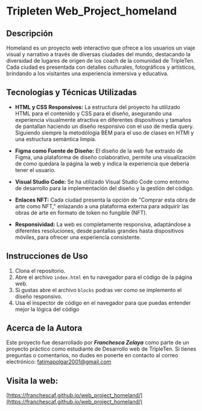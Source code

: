 # Tripleten Web_Project_homeland

## Descripción

Homeland es un proyecto web interactivo que ofrece a los usuarios un viaje visual y narrativo a través de diversas ciudades del mundo, destacando la diversidad de lugares de origen de los coach de la comunidad de TripleTen. Cada ciudad es presentada con detalles culturales, fotográficos y artísticos, brindando a los visitantes una experiencia inmersiva y educativa.

## Tecnologías y Técnicas Utilizadas

- **HTML y CSS Responsivos:** La estructura del proyecto ha utilizado HTML para el contenido y CSS para el diseño, asegurando una experiencia visualmente atractiva en diferentes dispositivos y tamaños de pantallan haciendo un diseño responsivo con el uso de media query. 
Siguiendo siempre la metodólogia BEM para el uso de clases en HTMl y una estructura semántica limpia.

- **Figma como Fuente de Diseño:** El diseño de la web fue extraido de Figma, una plataforma de diseño colaborativo, permite una visualización de como quedara la página la web y indica la experiencia que deberia tener el usuario.

- **Visual Studio Code:** Se ha utilizado Visual Studio Code como entorno de desarrollo para la implementación del diseño y la gestión del código.

- **Enlaces NFT:** Cada ciudad presenta la opción de "Comprar esta obra de arte como NFT," enlazando a una plataforma externa para adquirir las obras de arte en formato de token no fungible (NFT).

- **Responsividad:** La web es completamente responsiva, adaptándose a diferentes resoluciones, desde pantallas grandes hasta dispositivos móviles, para ofrecer una experiencia consistente.

## Instrucciones de Uso

1. Clona el repositorio.
2. Abre el archivo `index.html` en tu navegador para el código de la página web.
3. Si gustas abre el archivo `blocks` podras ver como se implemento el diseño responsivo.
4. Usa el inspector de código en el navegador para que puedas entender mejor la lógica del código

## Acerca de la Autora

Este proyecto fue desarrollado por **_Franchesca Zelaya_** como parte de un proyecto práctico como estudiante de Desarrollo web de TripleTen. Si tienes preguntas o comentarios, no dudes en ponerte en contacto al correo electrónico: fatimapolgar2001@gmail.com

## Visita la web:

[https://franchescaf.github.io/web_project_homeland/](https://franchescaf.github.io/web_project_homeland/)
